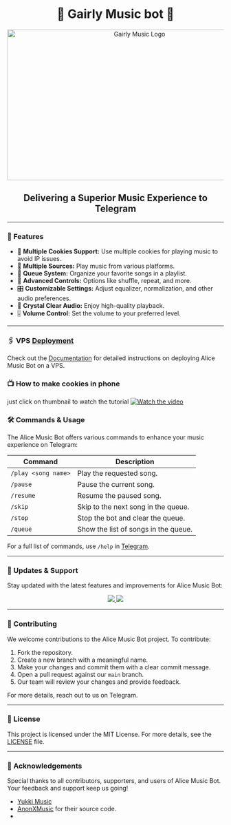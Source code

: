 <h1 align="center">🎵 Gairly Music bot 🎵</h1>

<p align="center">
  <img src="(https://envs.sh/jha.jpg)" alt="Gairly Music Logo" width="600" height="350">
</p>

<p align="center">
<h2 align="center">Delivering a Superior Music Experience to Telegram</h2>

---

### 🌟 Features

- 🎵 **Multiple Cookies Support:** Use multiple cookies for playing music to avoid IP issues.
- 🎵 **Multiple Sources:** Play music from various platforms.
- 📃 **Queue System:** Organize your favorite songs in a playlist.
- 🔀 **Advanced Controls:** Options like shuffle, repeat, and more.
- 🎛 **Customizable Settings:** Adjust equalizer, normalization, and other audio preferences.
- 📢 **Crystal Clear Audio:** Enjoy high-quality playback.
- 🎚 **Volume Control:** Set the volume to your preferred level.

---

### 🖇 VPS [Deployment](https://thanos-organization.gitbook.io/alice-music)
Check out the [Documentation](https://thanos-organization.gitbook.io/alice-music/getting-started/quickstart) for detailed instructions on deploying Alice Music Bot on a VPS.


### 📺 How to make cookies in phone
just click on thumbnail to watch the tutorial
[![Watch the video](1000019442_enhanced.jpg.png)](https://www.youtube.com/watch?v=oQd2P3yciPg)
### 🛠 Commands & Usage

The Alice Music Bot offers various commands to enhance your music experience on Telegram:

| Command                 | Description                                 |
|-------------------------|---------------------------------------------|
| `/play <song name>`     | Play the requested song.                    |
| `/pause`                | Pause the current song.                     |
| `/resume`               | Resume the paused song.                     |
| `/skip`                 | Skip to the next song in the queue.         |
| `/stop`                 | Stop the bot and clear the queue.           |
| `/queue`                | Show the list of songs in the queue.        |

For a full list of commands, use `/help` in [Telegram](https://t.me/thanos_pro).

---

### 🔄 Updates & Support

Stay updated with the latest features and improvements for Alice Music Bot:

<p align="center">
  <a href="https://telegram.me/thanosprosss">
    <img src="https://img.shields.io/badge/Join-Support%20Group-blue?style=for-the-badge&logo=telegram">
  </a>
  <a href="https://telegram.me/thanos_pro">
    <img src="https://img.shields.io/badge/Join-Update%20Channel-blue?style=for-the-badge&logo=telegram">
  </a>
</p>

---

### 🤝 Contributing

We welcome contributions to the Alice Music Bot project. To contribute:

1. Fork the repository.
2. Create a new branch with a meaningful name.
3. Make your changes and commit them with a clear commit message.
4. Open a pull request against our `main` branch.
5. Our team will review your changes and provide feedback.

For more details, reach out to us on Telegram.

---

### 📜 License

This project is licensed under the MIT License. For more details, see the [LICENSE](LICENSE) file.

---

### 🙏 Acknowledgements

Special thanks to all contributors, supporters, and users of Alice Music Bot. Your feedback and support keep us going!
- [Yukki Music](https://github.com/TeamYukki/YukkiMusicBot)
- [AnonXMusic](https://github.com/AnonymousX1025/AnonXMusic) for their source code.
- 
